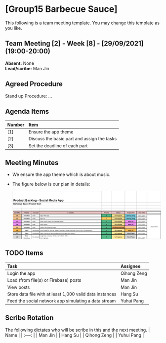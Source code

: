 # [Group15 Barbecue Sauce]

This following is a team meeting template. You may change this template as you like.

## Team Meeting [2] - Week [8] - [29/09/2021] (19:00-20:00)
**Absent:** None
<br>
**Lead/scribe:** Man Jin

## Agreed Procedure
Stand up Procedure: ...

## Agenda Items
| Number | Item |
| :--- | :--- |
| [1] | Ensure the app theme |
| [2] | Discuss the basic part and assign the tasks |
| [3] | Set the deadline of each part |

## Meeting Minutes
- We ensure the app theme which is about music.

- The figure below is our plan in details:

  ![plan in meeting2](./images/meeting2_plan.png)

  

## TODO Items
| Task | Assignee |
| :--- | :--- |
| Login the app | Qihong Zeng |
| Load (from file(s) or Firebase) posts | Man Jin |
| View posts | Man Jin |
| Store data file with at least 1,000 valid data instances | Hang Su |
| Feed the social network app simulating a data stream | Yuhui Pang |

## Scribe Rotation
The following dictates who will be scribe in this and the next meeting.
| Name |
| :---: |
| Man Jin |
| Hang Su |
| Qihong Zeng |
| Yuhui Pang |